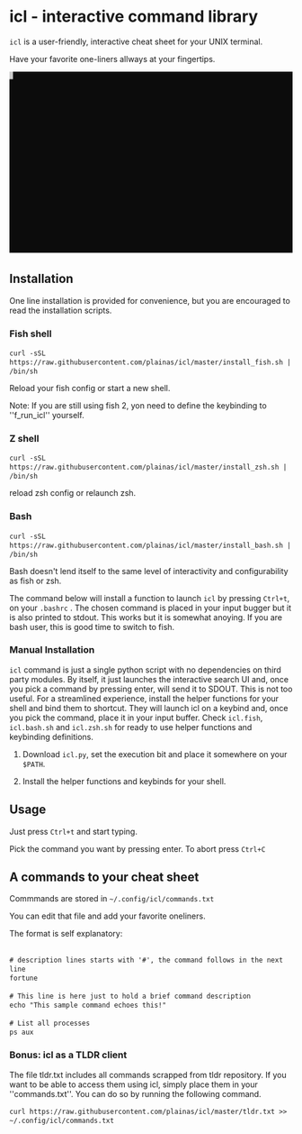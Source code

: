 # icl - interactive command library

`icl` is a user-friendly, interactive cheat sheet for your UNIX terminal.

Have your favorite one-liners allways at your fingertips.

![Example](./screencast.svg)

## Installation

One line installation is provided for convenience, but you are encouraged to read the installation scripts.

### Fish shell

```shellscript
curl -sSL https://raw.githubusercontent.com/plainas/icl/master/install_fish.sh | /bin/sh
```

Reload your fish config or start a new shell.

Note:
If you are still using fish 2, yon need to define the keybinding to ''f_run_icl'' yourself.


### Z shell

```shellscript
curl -sSL https://raw.githubusercontent.com/plainas/icl/master/install_zsh.sh | /bin/sh
```

reload zsh config or relaunch zsh.

### Bash


```shellscript
curl -sSL https://raw.githubusercontent.com/plainas/icl/master/install_bash.sh | /bin/sh
```

Bash doesn't lend itself to the same level of interactivity and configurability as fish or zsh.

The command below will install a function to launch `icl` by pressing `Ctrl+t`, on your `.bashrc` .
The chosen command is placed in your input bugger but it is also printed to stdout. This works but
it is somewhat anoying. If you are bash user, this is good time to switch to fish.


### Manual Installation

`icl` command is just a single python script with no dependencies on third party modules. By itself, it just launches the interactive search UI and, once you pick a command by pressing enter, will send it to SDOUT. This is not too useful. For a streamlined experience, install the helper functions for your shell and bind them to shortcut. They will launch icl on a keybind and, once you pick the command, place it in your input buffer. Check `icl.fish`, `icl.bash.sh` and `icl.zsh.sh` for ready to use helper functions and keybinding definitions.

1. Download `icl.py`, set the execution bit and place it somewhere on your `$PATH`.

2. Install the helper functions and keybinds for your shell.

## Usage

Just press `Ctrl+t` and start typing.

Pick the command you want by pressing enter. To abort press `Ctrl+C`

## A commands to your cheat sheet

Commmands are stored in `~/.config/icl/commands.txt`

You can edit that file and add your favorite oneliners.

The format is self explanatory:

```shellscript

# description lines starts with '#', the command follows in the next line
fortune

# This line is here just to hold a brief command description
echo "This sample command echoes this!" 

# List all processes
ps aux

```

### Bonus: icl as a TLDR client

The file tldr.txt includes all commands scrapped from tldr repository. If you want to be able to access them using icl, simply place them in your ''commands.txt''. You can do so by running the following command.

```
curl https://raw.githubusercontent.com/plainas/icl/master/tldr.txt >> ~/.config/icl/commands.txt
```

